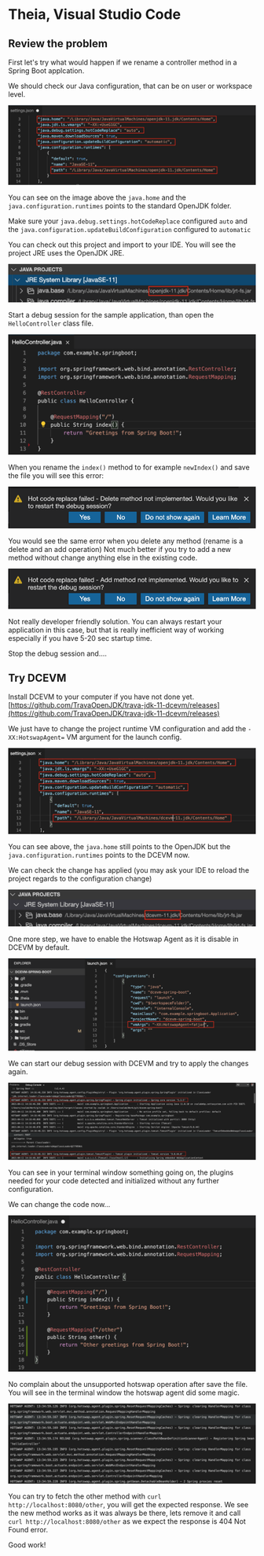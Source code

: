 # Theia, Visual Studio Code

## Review the problem

First let's try what would happen if we rename a controller method in a Spring Boot applcation.

We should check our Java configuration, that can be on user or workspace level.

![Configuration with OpenJDK](./JavaRuntimeConfig-OpenJDK.png)

You can see on the image above the `java.home` and the `java.configuration.runtimes` points to the standard OpenJDK folder.

Make sure your `java.debug.settings.hotCodeReplace` configured `auto` and the `java.configuration.updateBuildConfiguration` configured to `automatic`

You can check out this project and import to your IDE. You will see the project JRE uses the OpenJDK JRE.

![Project JRE with OpenJDK](./ProjectJRE-OpenJDK.png)

Start a debug session for the sample application, than open the `HelloController` class file.

![Original code](./OriginalCode.png)

When you rename the `index()` method to for example `newIndex()` and save the file you will see this error:

![Rename method problem](./RenameMethodProblem.png)

You would see the same error when you delete any method (rename is a delete and an add operation)
Not much better if you try to add a new method without change anything else in the existing code.

![Add method problem](./AddMethodProblem.png)

Not really developer friendly solution. You can always restart your application in this case, but that is
really inefficient way of working especially if you have 5-20 sec startup time.

Stop the debug session and....

## Try DCEVM

Install DCEVM to your computer if you have not done yet.
[https://github.com/TravaOpenJDK/trava-jdk-11-dcevm/releases](https://github.com/TravaOpenJDK/trava-jdk-11-dcevm/releases)

We just have to change the project runtime VM configuration and add the `-XX:HotswapAgent=` VM argument for the launch config.

![Configuration with DCEVM](./JavaRuntimeConfig-DCEVM.png)

You can see above, the `java.home` still points to the OpenJDK but the `java.configuration.runtimes` points to the DCEVM now.

We can check the change has applied (you may ask your IDE to reload the project regards to the configuration change)

![Project JRE with DCEVM](./ProjectJRE-DCEVM.png)

One more step, we have to enable the Hotswap Agent as it is disable in DCEVM by default.

![Enable Hotswap agent](./EnableHotswapAgent.png)

We can start our debug session with DCEVM and try to apply the changes again.

![Hotswap agent initialized](./HotswapAgentPluginsInitialized.png)

You can see in your terminal window something going on, the plugins needed for your code detected and initialized without any further configuration.

We can change the code now...

![Modified code](./ModifiedCode.png)

No complain about the unsupported hotswap operation after save the file. You will see in the terminal window the hotswap agent did some magic.

![Hot code replacement](./HotCodeReplacement.png)

You can try to fetch the other method with `curl http://localhost:8080/other`, you will get the expected response.
We see the new method works as it was always be there, lets remove it and call `curl http://localhost:8080/other` as we expect the response is 404 Not Found error.

Good work!